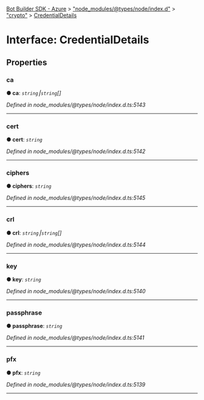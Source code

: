 [Bot Builder SDK - Azure](../README.md) > ["node_modules/@types/node/index.d"](../modules/_node_modules__types_node_index_d_.md) > ["crypto"](../modules/_node_modules__types_node_index_d_._crypto_.md) > [CredentialDetails](../interfaces/_node_modules__types_node_index_d_._crypto_.credentialdetails.md)



# Interface: CredentialDetails


## Properties
<a id="ca"></a>

###  ca

**●  ca**:  *`string`⎮`string`[]* 

*Defined in node_modules/@types/node/index.d.ts:5143*





___

<a id="cert"></a>

###  cert

**●  cert**:  *`string`* 

*Defined in node_modules/@types/node/index.d.ts:5142*





___

<a id="ciphers"></a>

###  ciphers

**●  ciphers**:  *`string`* 

*Defined in node_modules/@types/node/index.d.ts:5145*





___

<a id="crl"></a>

###  crl

**●  crl**:  *`string`⎮`string`[]* 

*Defined in node_modules/@types/node/index.d.ts:5144*





___

<a id="key"></a>

###  key

**●  key**:  *`string`* 

*Defined in node_modules/@types/node/index.d.ts:5140*





___

<a id="passphrase"></a>

###  passphrase

**●  passphrase**:  *`string`* 

*Defined in node_modules/@types/node/index.d.ts:5141*





___

<a id="pfx"></a>

###  pfx

**●  pfx**:  *`string`* 

*Defined in node_modules/@types/node/index.d.ts:5139*





___


